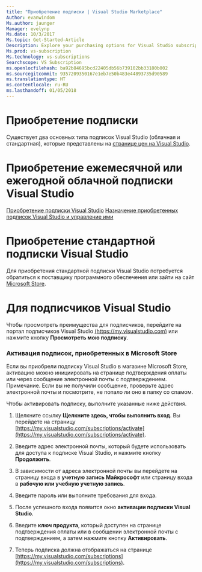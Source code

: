 ```yaml
---
title: "Приобретение подписки | Visual Studio Marketplace"
Author: evanwindom
Ms.author: jaunger
Manager: evelynp
Ms.date: 10/3/2017
Ms.topic: Get-Started-Article
Description: Explore your purchasing options for Visual Studio subscriptions
Ms.prod: vs-subscription
Ms.technology: vs-subscriptions
Searchscope: VS Subscription
ms.openlocfilehash: ba92b84695bcd22405db56b739102bb33180b002
ms.sourcegitcommit: 9357209350167e1eb7e50b483e44893735d90589
ms.translationtype: HT
ms.contentlocale: ru-RU
ms.lasthandoff: 01/05/2018
---
```

#   <a name="how-to-buy-a-subscription"></a>Приобретение подписки
Существует два основных типа подписок Visual Studio (облачная и стандартная), которые представлены на [странице цен на Visual Studio](https://www.visualstudio.com/vs/pricing/).

# <a name="buy-visual-studio-cloud-subscription-either-monthly-or-annual"></a>Приобретение ежемесячной или ежегодной облачной подписки Visual Studio 

[Приобретение подписки Visual Studio](https://docs.microsoft.com/vsts/billing/vs-subscriptions/buy-vs-subscriptions)
[Назначение приобретенных подписок Visual Studio и управление ими](https://docs.microsoft.com/vsts/billing/vs-subscriptions/manage-vs-subscriptions)

# <a name="buy-visual-studio-standard-subscription"></a>Приобретение стандартной подписки Visual Studio
Для приобретения стандартной подписки Visual Studio потребуется обратиться к поставщику программного обеспечения или зайти на сайт [Microsoft Store](https://www.microsoft.com/store).

# <a name="for-visual-studio-subscribers"></a>Для подписчиков Visual Studio
Чтобы просмотреть преимущества для подписчиков, перейдите на портал подписчиков Visual Studio [(https://my.visualstudio.com)](https://my.visualstudio.com) или нажмите кнопку **Просмотреть мою подписку**.


### <a name="activating-subscriptions-purchased-through-the-microsoft-store"></a>Активация подписок, приобретенных в Microsoft Store

Если вы приобрели подписку Visual Studio в магазине Microsoft Store, активацию можно инициировать на странице подтверждения оплаты или через сообщение электронной почты с подтверждением. Примечание. Если вы не получили сообщение, проверьте адрес электронной почты и посмотрите, не попало ли оно в папку со спамом.

Чтобы активировать подписку, выполните указанные ниже действия. 

1. Щелкните ссылку **Щелкните здесь, чтобы выполнить вход**. Вы перейдете на страницу [https://my.visualstudio.com/subscriptions/activate](https://my.visualstudio.com/subscriptions/activate).

2. Введите адрес электронной почты, который будете использовать для доступа к подписке Visual Studio, и нажмите кнопку **Продолжить**.

3. В зависимости от адреса электронной почты вы перейдете на страницу входа в **учетную запись Майкрософт** или страницу входа в **рабочую или учебную учетную запись**. 

4. Введите пароль или выполните требования для входа.
5. После успешного входа появится окно **активации подписки Visual Studio**.
6. Введите **ключ продукта**, который доступен на странице подтверждения оплаты или в сообщении электронной почты с подтверждением, а затем нажмите кнопку **Активировать**.

7. Теперь подписка должна отображаться на странице [https://my.visualstudio.com/subscriptions](https://my.visualstudio.com/subscriptions).